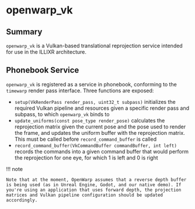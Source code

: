 # openwarp_vk

## Summary

`openwarp_vk` is a Vulkan-based translational reprojection service intended for use in the ILLIXR architecture.

## Phonebook Service

`openwarp_vk` is registered as a service in phonebook, conforming to the `timewarp` render pass interface. Three
functions are exposed:

* `setup(VkRenderPass render_pass, uint32_t subpass)` initializes the required Vulkan pipeline and resources given a
  specific render pass and subpass, to which `openwarp_vk` binds to
* `update_uniforms(const pose_type render_pose)` calculates the reprojection matrix given the current pose and the pose
  used to render the frame, and updates the uniform buffer with the reprojection matrix. This must be called before
  `record_command_buffer` is called
* `record_command_buffer(VkCommandBuffer commandBuffer, int left)` records the commands into a given command buffer that
  would perform the reprojection for one eye, for which 1 is left and 0 is right

!!! note

    Note that at the moment, OpenWarp assumes that a reverse depth buffer is being used (as in Unreal Engine, Godot, and our native demo). If you're using an application that uses forward depth, the projection matrices and Vulkan pipeline configuration should be updated accordingly.
